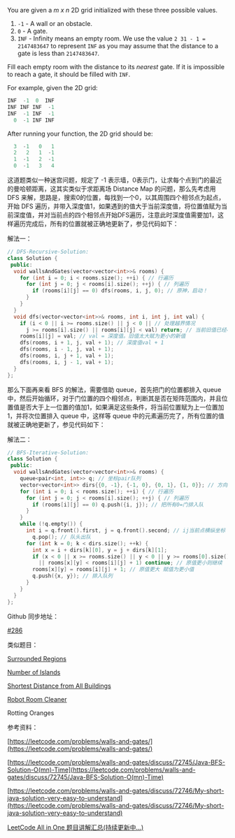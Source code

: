 You are given a _m x n_ 2D grid initialized with these three possible values.

1. `-1` - A wall or an obstacle.
2. `0` - A gate.
3. `INF` - Infinity means an empty room. We use the value `2 31 - 1 = 2147483647` to represent `INF` as you may assume that the distance to a gate is less than `2147483647`.

Fill each empty room with the distance to its _nearest_ gate. If it is impossible to reach a gate, it should be filled with `INF`.

For example, given the 2D grid:

```cpp
INF  -1  0  INF
INF INF INF  -1
INF  -1 INF  -1
  0  -1 INF INF
```

After running your function, the 2D grid should be:

```cpp
  3  -1   0   1
  2   2   1  -1
  1  -1   2  -1
  0  -1   3   4
```

这道题类似一种迷宫问题，规定了 -1 表示墙，0表示门，让求每个点到门的最近的曼哈顿距离，这其实类似于求距离场 Distance Map 的问题，那么先考虑用 DFS 来解，思路是，搜索0的位置，每找到一个0，以其周围四个相邻点为起点，开始 DFS 遍历，并带入深度值1，如果遇到的值大于当前深度值，将位置值赋为当前深度值，并对当前点的四个相邻点开始DFS遍历，注意此时深度值需要加1，这样遍历完成后，所有的位置就被正确地更新了，参见代码如下：

解法一：

```cpp
// DFS-Recursive-Solution:
class Solution {
 public:
  void wallsAndGates(vector<vector<int>>& rooms) {
    for (int i = 0; i < rooms.size(); ++i) { // 行遍历
      for (int j = 0; j < rooms[i].size(); ++j) { // 列遍历
        if (rooms[i][j] == 0) dfs(rooms, i, j, 0); // 原神，启动！
      }
    }
  }
  void dfs(vector<vector<int>>& rooms, int i, int j, int val) {
    if (i < 0 || i >= rooms.size() || j < 0 || // 处理越界情况
      j >= rooms[i].size() || rooms[i][j] < val) return; // 当前旧值已经小于深度
    rooms[i][j] = val; // val = 深度值。旧值太大赋为更小的新值
    dfs(rooms, i + 1, j, val + 1); // 深度值val + 1
    dfs(rooms, i - 1, j, val + 1);
    dfs(rooms, i, j + 1, val + 1);
    dfs(rooms, i, j - 1, val + 1);
  }
};
```

那么下面再来看 BFS 的解法，需要借助 queue，首先把门的位置都排入 queue 中，然后开始循环，对于门位置的四个相邻点，判断其是否在矩阵范围内，并且位置值是否大于上一位置的值加1，如果满足这些条件，将当前位置赋为上一位置加1，并将次位置排入 queue 中，这样等 queue 中的元素遍历完了，所有位置的值就被正确地更新了，参见代码如下：

解法二：

```cpp
// BFS-Iterative-Solution:
class Solution {
 public:
  void wallsAndGates(vector<vector<int>>& rooms) {
    queue<pair<int, int>> q; // 坐标pair队列
    vector<vector<int>> dirs{{0, -1}, {-1, 0}, {0, 1}, {1, 0}}; // 方向数组
    for (int i = 0; i < rooms.size(); ++i) { // 行遍历
      for (int j = 0; j < rooms[i].size(); ++j) { // 列遍历
        if (rooms[i][j] == 0) q.push({i, j}); // 把所有0=门排入队
      }
    }
    while (!q.empty()) {
      int i = q.front().first, j = q.front().second; // ij当前点横纵坐标
        q.pop(); // 队头出队
      for (int k = 0; k < dirs.size(); ++k) {
        int x = i + dirs[k][0], y = j + dirs[k][1];
        if (x < 0 || x >= rooms.size() || y < 0 || y >= rooms[0].size()
          || rooms[x][y] < rooms[i][j] + 1) continue; // 原值更小则继续
        rooms[x][y] = rooms[i][j] + 1; // 原值更大 赋值为更小值
        q.push({x, y}); // 排入队列
      }
    }
  }
};
```

Github 同步地址：

[#286](https://github.com/grandyang/leetcode/issues/286)

类似题目：

[Surrounded Regions](http://www.cnblogs.com/grandyang/p/4555831.html)

[Number of Islands](http://www.cnblogs.com/grandyang/p/4402656.html)

[Shortest Distance from All Buildings](http://www.cnblogs.com/grandyang/p/5297683.html)

[Robot Room Cleaner](https://www.cnblogs.com/grandyang/p/9988250.html)

Rotting Oranges

参考资料：

[https://leetcode.com/problems/walls-and-gates/](https://leetcode.com/problems/walls-and-gates/)

[](https://leetcode.com/problems/walls-and-gates/discuss/72745/Java-BFS-Solution-O(mn)-Time)[https://leetcode.com/problems/walls-and-gates/discuss/72745/Java-BFS-Solution-O(mn)-Time](https://leetcode.com/problems/walls-and-gates/discuss/72745/Java-BFS-Solution-O(mn)-Time)

[https://leetcode.com/problems/walls-and-gates/discuss/72746/My-short-java-solution-very-easy-to-understand](https://leetcode.com/problems/walls-and-gates/discuss/72746/My-short-java-solution-very-easy-to-understand)

[LeetCode All in One 题目讲解汇总(持续更新中...)](http://www.cnblogs.com/grandyang/p/4606334.html)